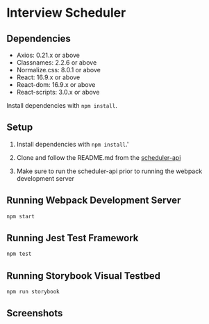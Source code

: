 # Interview Scheduler

## Dependencies
  *  Axios: 0.21.x or above
  *  Classnames: 2.2.6 or above
  *  Normalize.css: 8.0.1 or above
  *  React: 16.9.x or above
  *  React-dom: 16.9.x or above
  *  React-scripts: 3.0.x or above

Install dependencies with `npm install`.

## Setup

1. Install dependencies with `npm install`.'

2. Clone and follow the README.md from the [scheduler-api](https://github.com/lighthouse-labs/scheduler-api)

3. Make sure to run the scheduler-api prior to running the webpack development server

## Running Webpack Development Server

```sh
npm start
```

## Running Jest Test Framework

```sh
npm test
```

## Running Storybook Visual Testbed

```sh
npm run storybook
```


## Screenshots

